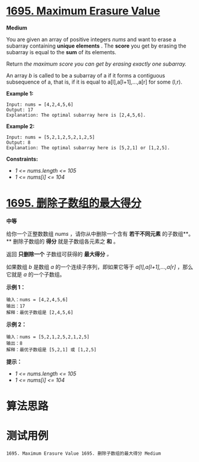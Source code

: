 # [1695. Maximum Erasure Value][enTitle]

**Medium**

You are given an array of positive integers  *nums*  and want to erase a subarray containing **unique elements** . The **score**  you get by erasing the subarray is equal to the **sum**  of its elements.

Return  *the maximum score you can get by erasing exactly one subarray.* 

An array  *b*  is called to be a subarray of a if it forms a contiguous subsequence of a, that is, if it is equal to a[l],a[l+1],...,a[r] for some (l,r).



**Example 1:** 

```
Input: nums = [4,2,4,5,6]
Output: 17
Explanation: The optimal subarray here is [2,4,5,6].

```

**Example 2:** 

```
Input: nums = [5,2,1,2,5,2,1,2,5]
Output: 8
Explanation: The optimal subarray here is [5,2,1] or [1,2,5].

```



**Constraints:** 

-  *1 <= nums.length <= 105*  
-  *1 <= nums[i] <= 104* 


# [1695. 删除子数组的最大得分][cnTitle]

**中等**

给你一个正整数数组  *nums*  ，请你从中删除一个含有 **若干不同元素**  的子数组**。** 删除子数组的 **得分**  就是子数组各元素之 **和**  。

返回 **只删除一个**  子数组可获得的 **最大得分**  *。* 

如果数组  *b*  是数组  *a*  的一个连续子序列，即如果它等于  *a[l],a[l+1],...,a[r]*  ，那么它就是  *a*  的一个子数组。



**示例 1：** 

```
输入：nums = [4,2,4,5,6]
输出：17
解释：最优子数组是 [2,4,5,6]

```

**示例 2：** 

```
输入：nums = [5,2,1,2,5,2,1,2,5]
输出：8
解释：最优子数组是 [5,2,1] 或 [1,2,5]

```



**提示：** 

-  *1 <= nums.length <= 105*  
-  *1 <= nums[i] <= 104* 




# 算法思路

# 测试用例
```
1695. Maximum Erasure Value 1695. 删除子数组的最大得分 Medium
```

[enTitle]: https://leetcode.com/problems/maximum-erasure-value/
[cnTitle]: https://leetcode-cn.com/problems/maximum-erasure-value/
